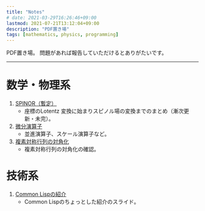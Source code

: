 ```yaml
---
title: "Notes"
# date: 2021-03-29T16:26:46+09:00
lastmod: 2021-07-21T13:12:04+09:00
description: "PDF置き場"
tags: [mathematics, physics, programming]
---
```



PDF置き場。
問題があれば報告していただけるとありがたいです。
___


# 数学・物理系
1. [SPINOR（暫定）](https://biyori-sh.github.io/PDF/spinor.pdf)
   - 座標のLotentz 変換に始まりスピノル場の変換までのまとめ（漸次更新・未完）。
2. [微分演算子](https://biyori-sh.github.io/PDF/derivative-operator.pdf)
   - 並進演算子、スケール演算子など。
3. [複素対称行列の対角化](https://biyori-sh.github.io/PDF/diagonalize-complex-sym-mat.pdf)
   - 複素対称行列の対角化の確認。

# 技術系
1. [Common Lispの紹介](https://biyori-sh.github.io/PDF/intro-to-commonlisp.pdf)
   - Common Lispのちょっとした紹介のスライド。

